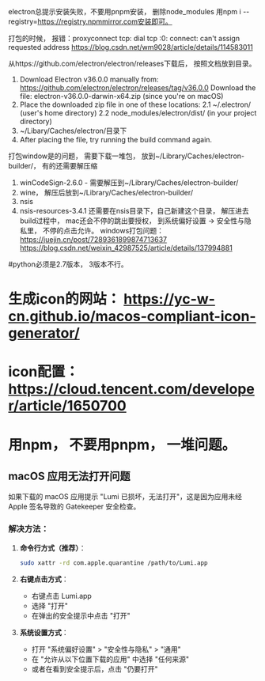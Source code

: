 electron总提示安装失败，不要用pnpm安装， 删除node_modules 用npm i --registry=https://registry.npmmirror.com安装即可。

打包的时候， 报错：proxyconnect tcp: dial tcp :0: connect: can't assign requested address
https://blog.csdn.net/wm9028/article/details/114583011

从https://github.com/electron/electron/releases下载后， 按照文档放到目录。


1. Download Electron v36.0.0 manually from: https://github.com/electron/electron/releases/tag/v36.0.0
Download the file: electron-v36.0.0-darwin-x64.zip (since you're on macOS)
2. Place the downloaded zip file in one of these locations:
    2.1 ~/.electron/ (user's home directory)
    2.2 node_modules/electron/dist/ (in your project directory)
3. ~/Libary/Caches/electron/目录下
3. After placing the file, try running the build command again.

打包window是的问题， 需要下载一堆包， 放到~/Library/Caches/electron-builder/， 有的还需要解压缩
1. winCodeSign-2.6.0 - 需要解压到~/Library/Caches/electron-builder/
2. wine， 解压后放到~/Library/Caches/electron-builder/
3. nsis
4. nsis-resources-3.4.1 还需要在nsis目录下，自己新建这个目录， 解压进去
build过程中， mac还会不停的跳出要授权， 到系统偏好设置 -> 安全性与隐私里， 不停的点击允许。
windows打包问题： 
https://juejin.cn/post/7289361899874713637
https://blog.csdn.net/weixin_42987525/article/details/137994881

#python必须是2.7版本， 3版本不行。

# 生成icon的网站： https://yc-w-cn.github.io/macos-compliant-icon-generator/

# icon配置： https://cloud.tencent.com/developer/article/1650700

# 用npm， 不要用pnpm， 一堆问题。

## macOS 应用无法打开问题

如果下载的 macOS 应用提示 "Lumi 已损坏，无法打开"，这是因为应用未经 Apple 签名导致的 Gatekeeper 安全检查。

### 解决方法：

1. **命令行方式（推荐）**：
   ```bash
   sudo xattr -rd com.apple.quarantine /path/to/Lumi.app
   ```

2. **右键点击方式**：
   - 右键点击 Lumi.app
   - 选择 "打开"
   - 在弹出的安全提示中点击 "打开"

3. **系统设置方式**：
   - 打开 "系统偏好设置" > "安全性与隐私" > "通用"
   - 在 "允许从以下位置下载的应用" 中选择 "任何来源"
   - 或者在看到安全提示后，点击 "仍要打开"